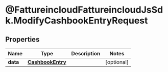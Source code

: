 # @FattureincloudFattureincloudJsSdk.ModifyCashbookEntryRequest

## Properties

Name | Type | Description | Notes
------------ | ------------- | ------------- | -------------
**data** | [**CashbookEntry**](CashbookEntry.md) |  | [optional] 


